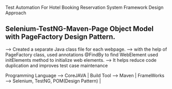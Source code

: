 Test Automation For Hotel Booking Reservation System Framework Design Approach

Selenium-TestNG-Maven-Page Object Model with PageFactory Design Pattern.
------------------------------------------------------------------------
--> Created a separate Java class file for each webpage. 
--> with the help of PageFactory class, used annotations @FindBy to find WebElement used initElements method to initialize web elements.
-->  It helps reduce code duplication and improves test case maintenance

 Programming Language --> CoreJAVA |
 Build Tool           --> Maven |
 FrameWorks           --> Selenium, TestNG, POM(Design Pattern) |
 
 


